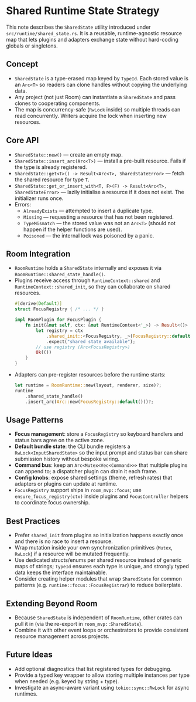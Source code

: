 # Shared Runtime State Strategy

This note describes the `SharedState` utility introduced under
`src/runtime/shared_state.rs`. It is a reusable, runtime-agnostic resource map
that lets plugins and adapters exchange state without hard-coding globals or
singletons.

## Concept
- `SharedState` is a type-erased map keyed by `TypeId`. Each stored value is an
  `Arc<T>` so readers can clone handles without copying the underlying data.
- Any project (not just Room) can instantiate a `SharedState` and pass clones to
  cooperating components.
- The map is concurrency-safe (`RwLock` inside) so multiple threads can read
  concurrently. Writers acquire the lock when inserting new resources.

## Core API
- `SharedState::new()` — create an empty map.
- `SharedState::insert_arc(Arc<T>)` — install a pre-built resource. Fails if the
  type is already registered.
- `SharedState::get<T>() -> Result<Arc<T>, SharedStateError>` — fetch the shared
  resource for type `T`.
- `SharedState::get_or_insert_with<T, F>(F) -> Result<Arc<T>, SharedStateError>` —
  lazily initialise a resource if it does not exist. The initializer runs once.
- Errors:
  - `AlreadyExists` — attempted to insert a duplicate type.
  - `Missing` — requesting a resource that has not been registered.
  - `TypeMismatch` — the stored value was not an `Arc<T>` (should not happen if
    the helper functions are used).
  - `Poisoned` — the internal lock was poisoned by a panic.

## Room Integration
- `RoomRuntime` holds a `SharedState` internally and exposes it via
  `RoomRuntime::shared_state_handle()`.
- Plugins receive access through `RuntimeContext::shared` and
  `RuntimeContext::shared_init`, so they can collaborate on shared resources.
  ```rust
  #[derive(Default)]
  struct FocusRegistry { /* ... */ }

  impl RoomPlugin for FocusPlugin {
      fn init(&mut self, ctx: &mut RuntimeContext<'_>) -> Result<()> {
          let registry = ctx
              .shared_init::<FocusRegistry, _>(FocusRegistry::default)
              .expect("shared state available");
          // use registry (Arc<FocusRegistry>)
          Ok(())
      }
  }
  ```
- Adapters can pre-register resources before the runtime starts:
  ```rust
  let runtime = RoomRuntime::new(layout, renderer, size)?;
  runtime
      .shared_state_handle()
      .insert_arc(Arc::new(FocusRegistry::default()))?;
  ```

## Usage Patterns
- **Focus management**: store a `FocusRegistry` so keyboard handlers and status
  bars agree on the active zone.
- **Default bundle state**: the CLI bundle registers a `RwLock<InputSharedState>`
  so the input prompt and status bar can share submission history without
  bespoke wiring.
- **Command bus**: keep an `Arc<Mutex<Vec<Command>>>` that multiple plugins can
  append to; a dispatcher plugin can drain it each frame.
- **Config knobs**: expose shared settings (theme, refresh rates) that adapters
  or plugins can update at runtime.
- `FocusRegistry` support ships in `room_mvp::focus`; use
  `ensure_focus_registry(ctx)` inside plugins and `FocusController` helpers to
  coordinate focus ownership.

## Best Practices
- Prefer `shared_init` from plugins so initialization happens exactly once and
  there is no race to insert a resource.
- Wrap mutation inside your own synchronization primitives (`Mutex`, `RwLock`) if
  a resource will be mutated frequently.
- Use dedicated structs/enums per shared resource instead of generic maps of
  strings; `TypeId` ensures each type is unique, and strongly typed data keeps
  the interface maintainable.
- Consider creating helper modules that wrap `SharedState` for common patterns
  (e.g. `runtime::focus::FocusRegistrar`) to reduce boilerplate.

## Extending Beyond Room
- Because `SharedState` is independent of `RoomRuntime`, other crates can pull it
  in (via the re-export in `room_mvp::SharedState`).
- Combine it with other event loops or orchestrators to provide consistent
  resource management across projects.

## Future Ideas
- Add optional diagnostics that list registered types for debugging.
- Provide a typed key wrapper to allow storing multiple instances per type when
  needed (e.g. keyed by string + type).
- Investigate an async-aware variant using `tokio::sync::RwLock` for async
  runtimes.
